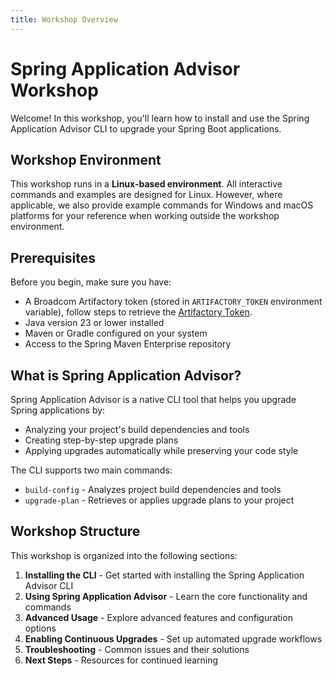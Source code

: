```yaml
---
title: Workshop Overview
---
```

# Spring Application Advisor Workshop

Welcome! In this workshop, you'll learn how to install and use the Spring Application Advisor CLI to upgrade your Spring Boot applications.

## Workshop Environment

This workshop runs in a **Linux-based environment**. All interactive commands and examples are designed for Linux. However, where applicable, we also provide example commands for Windows and macOS platforms for your reference when working outside the workshop environment.

## Prerequisites

Before you begin, make sure you have:

- A Broadcom Artifactory token (stored in `ARTIFACTORY_TOKEN` environment variable), follow steps to retrieve the [Artifactory Token](https://techdocs.broadcom.com/us/en/vmware-tanzu/spring/tanzu-spring/commercial/spring-tanzu/guide-artifact-repository-administrators.html#access-enterprise-subscription).
- Java version 23 or lower installed
- Maven or Gradle configured on your system
- Access to the Spring Maven Enterprise repository

## What is Spring Application Advisor?

Spring Application Advisor is a native CLI tool that helps you upgrade Spring applications by:

- Analyzing your project's build dependencies and tools
- Creating step-by-step upgrade plans
- Applying upgrades automatically while preserving your code style

The CLI supports two main commands:

- `build-config` - Analyzes project build dependencies and tools
- `upgrade-plan` - Retrieves or applies upgrade plans to your project

## Workshop Structure

This workshop is organized into the following sections:

1. **Installing the CLI** - Get started with installing the Spring Application Advisor CLI
2. **Using Spring Application Advisor** - Learn the core functionality and commands
3. **Advanced Usage** - Explore advanced features and configuration options
4. **Enabling Continuous Upgrades** - Set up automated upgrade workflows
5. **Troubleshooting** - Common issues and their solutions
6. **Next Steps** - Resources for continued learning
